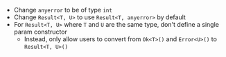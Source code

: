 - Change `anyerror` to be of type `int`
- Change `Result<T, U>` to use `Result<T, anyerror>` by default
- For `Result<T, U>` where `T` and `U` are the same type, don't define a single param constructor
  - Instead, only allow users to convert from `Ok<T>()` and `Error<U>()` to `Result<T, U>()`
